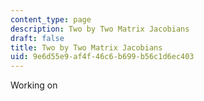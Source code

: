 ```yaml
---
content_type: page
description: Two by Two Matrix Jacobians
draft: false
title: Two by Two Matrix Jacobians
uid: 9e6d55e9-af4f-46c6-b699-b56c1d6ec403
---
```

Working on